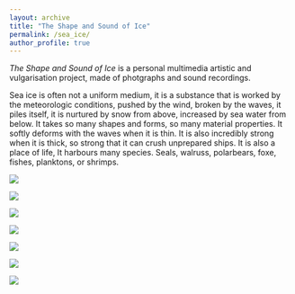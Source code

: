 ```yaml
---
layout: archive
title: "The Shape and Sound of Ice"
permalink: /sea_ice/
author_profile: true
---
```


*The Shape and Sound of Ice* is a personal multimedia artistic and vulgarisation project, made of photgraphs and sound recordings.

Sea ice is often not a uniform medium, it is a substance that is worked by the meteorologic conditions, pushed by the wind, broken by the waves, it piles itself, it is nurtured by snow from above, increased by sea water from below. It takes so many shapes and forms, so many material properties. It softly deforms with the waves when it is thin. It is also incredibly strong when it is thick, so strong that it can crush unprepared ships. It is also a place of life, It harbours many species. Seals, walruss, polarbears, foxe, fishes, planktons, or shrimps. 

![](/images/seaice/IMG_8156.jpg)

![](/images/seaice/IMG_8157.jpg)

![](/images/seaice/IMG_8415.jpg)

![](/images/seaice/IMG_8416.jpg)

![](/images/seaice/IMG_8156.jpg)

![](/images/seaice/IMG_8424.jpg)

![](/images/seaice/IMG_8429.jpg)

